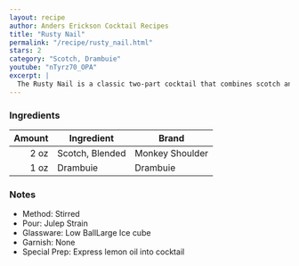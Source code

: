 ```yaml
---
layout: recipe
author: Anders Erickson Cocktail Recipes
title: "Rusty Nail"
permalink: "/recipe/rusty_nail.html"
stars: 2
category: "Scotch, Drambuie"
youtube: "nTyrz70_OPA"
excerpt: |
  The Rusty Nail is a classic two-part cocktail that combines scotch and Drambuie.
---
```


### Ingredients

| Amount | Ingredient      | Brand           |
| -----: | --------------- | --------------- |
|   2 oz | Scotch, Blended | Monkey Shoulder |
|   1 oz | Drambuie        | Drambuie        |

### Notes

- Method: Stirred
- Pour: Julep Strain
- Glassware: Low BallLarge Ice cube
- Garnish: None
- Special Prep: Express lemon oil into cocktail
